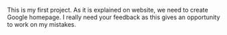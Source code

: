 This is my first project. As it is explained on website, we need to create 
Google homepage. I really need your feedback as this gives an opportunity
to work on my mistakes.  